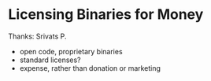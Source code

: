 # Licensing Binaries for Money

Thanks: Srivats P.

- open code, proprietary binaries
- standard licenses?
- expense, rather than donation or marketing
